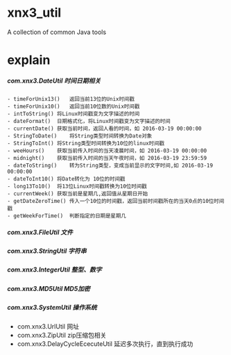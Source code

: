 # xnx3_util
A collection of common Java tools

# explain
##### com.xnx3.DateUtil	时间日期相关
	- timeForUnix13()	返回当前13位的Unix时间戳
	- timeForUnix10()	返回当前10位数的Unix时间戳
	- intToString()	将Linux时间戳变为文字描述的时间
	- dateFormat()	日期格式化，将Linux时间戳变为文字描述的时间
	- currentDate()	获取当前时间，返回人看的时间，如 2016-03-19 00:00:00
	- StringToDate()	将String类型时间转换为Date对象
	- StringToInt()	将String类型时间转换为10位的linux时间戳
	- weeHours()	获取当前传入时间的当天凌晨时间，如 2016-03-19 00:00:00
	- midnight()	获取当前传入时间的当天午夜时间，如 2016-03-19 23:59:59
	- dateToString()	转为String类型，变成当前显示的文字时间,如 2016-03-19 00:00:00
	- dateToInt10()	将Date转化为 10位的时间戳
	- long13To10()	将13位Linux时间戳转换为10位时间戳
	- currentWeek()	获取当前是星期几,返回值从星期日开始
	- getDateZeroTime()	传入一个10位的时间戳，返回当前时间戳所在的当天0点的10位时间戳
	- getWeekForTime()	判断指定的日期是星期几
##### com.xnx3.FileUtil 文件
##### com.xnx3.StringUtil 字符串
##### com.xnx3.IntegerUtil	整型、数字
##### com.xnx3.MD5Util	MD5加密
##### com.xnx3.SystemUtil 操作系统 
- com.xnx3.UrlUtil	网址
- com.xnx3.ZipUtil	zip压缩包相关
- com.xnx3.DelayCycleEcecuteUtil	延迟多次执行，直到执行成功
	